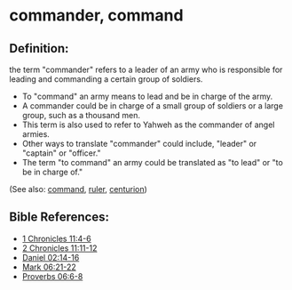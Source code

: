 # commander, command #

## Definition: ##

the term "commander" refers to a leader of an army who is responsible for leading and commanding a certain group of soldiers.

* To "command" an army means to lead and be in charge of the army.
* A commander could be in charge of a small group of soldiers or a large group, such as a thousand men.
* This term is also used to refer to Yahweh as the commander of angel armies.
* Other ways to translate "commander" could include, "leader" or "captain" or "officer."
* The term "to command" an army could be translated as "to lead" or "to be in charge of."

(See also: [command](../other/command.md), [ruler](../other/ruler.md), [centurion](../other/centurion.md))

## Bible References: ##

* [1 Chronicles 11:4-6](https://door43.org/en/bible/notes/1ch/11/04)
* [2 Chronicles 11:11-12](https://door43.org/en/bible/notes/2ch/11/11)
* [Daniel 02:14-16](https://door43.org/en/bible/notes/dan/02/14)
* [Mark 06:21-22](https://door43.org/en/bible/notes/mrk/06/21)
* [Proverbs 06:6-8](https://door43.org/en/bible/notes/pro/06/06)

